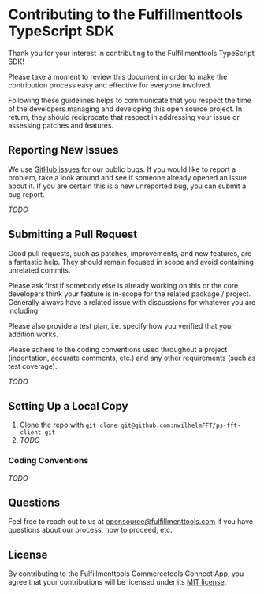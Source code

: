 #  Contributing to the Fulfillmenttools TypeScript SDK

Thank you for your interest in contributing to the Fulfillmenttools TypeScript SDK!

Please take a moment to review this document in order to make the contribution process easy and effective for everyone involved.

Following these guidelines helps to communicate that you respect the time of the developers managing and developing this open source project. In return, they should reciprocate that respect in addressing your issue or assessing patches and features.

## Reporting New Issues

We use [GitHub issues](https://github.com/nwilhelmFFT/ps-fft-client/issues) for our public bugs. If you would like to report a problem, take a look around and see if someone already opened an issue about it. If you are certain this is a new unreported bug, you can submit a bug report.

_TODO_

## Submitting a Pull Request

Good pull requests, such as patches, improvements, and new features, are a fantastic help. They should remain focused in scope and avoid containing unrelated commits.

Please ask first if somebody else is already working on this or the core developers think your feature is in-scope for the related package / project. Generally always have a related issue with discussions for whatever you are including.

Please also provide a test plan, i.e. specify how you verified that your addition works.

Please adhere to the coding conventions used throughout a project (indentation, accurate comments, etc.) and any other requirements (such as test coverage).

_TODO_

## Setting Up a Local Copy

1. Clone the repo with `git clone git@github.com:nwilhelmFFT/ps-fft-client.git`
1. _TODO_

### Coding Conventions

_TODO_

## Questions

Feel free to reach out to us at [opensource@fulfillmenttools.com](mailto:opensource@fulfillmenttools.com) if you have questions about our process, how to proceed, etc.

## License

By contributing to the Fulfillmenttools Commercetools Connect App, you agree that your contributions will be licensed under its [MIT license](https://github.com/nwilhelmFFT/ps-fft-client/blob/master/LICENSE).

